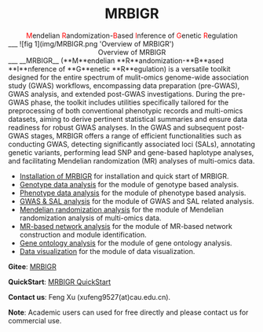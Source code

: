 # <center>MRBIGR</center>
<center><font color=red>M</font>endelian <font color=red>R</font>andomization-<font color=red>B</font>ased</font> <font color=red>I</font>nference of <font color=red>G</font>enetic <font color=red>R</font>egulation</center>
___
![fig 1](img/MRBIGR.png 'Overview of MRBIGR')  <center>Overview of MRBIGR</center>
___
__MRBIGR__ (**M**endelian **R**andomization-**B**ased **I**nference of **G**enetic **R**egulation) is a versatile toolkit designed for the entire spectrum of mulit-omics genome-wide association study (GWAS) workflows, encompassing data preparation (pre-GWAS), GWAS analysis, and extended post-GWAS investigations. During the pre-GWAS phase, the toolkit includes utilities specifically tailored for the preprocessing of both conventional phenotypic records and multi-omics datasets, aiming to derive pertinent statistical summaries and ensure data readiness for robust GWAS analyses. In the GWAS and subsequent post-GWAS stages, MRBIGR offers a range of efficient functionalities such as conducting GWAS, detecting significantly associated loci (SALs), annotating genetic variants, performing lead SNP and gene-based haplotype analyses, and facilitating Mendelian randomization (MR) analyses of multi-omics data.<br/>

* [Installation of MRBIGR](QuickStart.md) for installation and quick start of MRBIGR.<br/>
* [Genotype data analysis](Tutorial.md#1-genotypic-data-based-analysis) for the module of genotype based analysis.<br/>
* [Phenotype data analysis](Tutorial.md#2-phenotypic-data-based-analysis) for the module of phenotype based analysis.<br/>
* [GWAS & SAL analysis](Tutorial.md#3-gwas-and-sal-related-analysis) for the module of GWAS and SAL related analysis.<br/>
* [Mendelian randomization analysis](Tutorial.md#4-mendelian-randomization-analysis-of-multi-omics-data) for the module of Mendelian randomization analysis of multi-omics data.<br/>
* [MR-based network analysis](Tutorial.md#5-mr-based-network-construction-and-module-identification) for the module of MR-based network construction and module identification.</br>
* [Gene ontology analysis](Tutorial.md#6-gene-ontology-analysis-of-network-modules) for the module of gene ontology analysis.
* [Data visualization](Tutorial.md#7-data-visualization) for the module of data visualization.<br/>

**Gitee**: [MRBIGR](https://gitee.com/crazyhsu/MRBIGR)

**QuickStart**: [MRBIGR QuickStart](QuickStart.md)

**Contact us**: Feng Xu (xufeng9527(at)cau.edu.cn).

**Note**: Academic users can used for free directly and please contact us for commercial use.